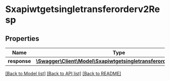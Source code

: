 # Sxapiwtgetsingletransferorderv2Resp

## Properties
Name | Type | Description | Notes
------------ | ------------- | ------------- | -------------
**response** | [**\Swagger\Client\Model\Sxapiwtgetsingletransferorderv2Response**](Sxapiwtgetsingletransferorderv2Response.md) |  | [optional] 

[[Back to Model list]](../README.md#documentation-for-models) [[Back to API list]](../README.md#documentation-for-api-endpoints) [[Back to README]](../README.md)


